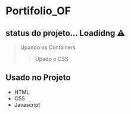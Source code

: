 # Portifolio_OF
## status do projeto... Loadidng ⚠️
> Upando os Containers
>> Upado o CSS

## Usado no Projeto
+ HTML
+ CSS
+ Javascript
